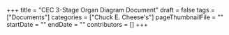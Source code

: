 +++
title = "CEC 3-Stage Organ Diagram Document"
draft = false
tags = ["Documents"]
categories = ["Chuck E. Cheese's"]
pageThumbnailFile = ""
startDate = ""
endDate = ""
contributors = []
+++
